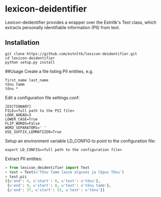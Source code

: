 # lexicon-deidentifier
Lexicon-deidentifier provides a wrapper over the Estnltk's Text class, 
which extracts personally identifiable information (PII) from text. 

## Installation
```
git clone https://github.com/estnltk/lexicon-deidentifier.git
cd lexicon-deidentifier
python setup.py install
```

##Usage
Create a file listing PII entities, e.g.
```
first_name last_name
tõnu tamm
tõnu *
```

Edit a configuration file settings.conf:
```
[DICTIONARY]
FILE=<full path to the PII file>
LOOK_AHEAD=3
LOWER_CASE=True
FLIP_WORDS=False
WORD_SEPARATORS=' '
USE_SUFFIX_LEMMATIZER=True
```

Setup an environment variable LD_CONFIG to point to the configuration file:
```
export LD_CONFIG=<full path to the configuration file>
```

Extract PII entities:
```python
> from lexicon_deidentifier import Text
> text = Text(u'Tõnu Tamm lause alguses ja lõpus Tõnu')
> text.pii
[{u'end': 4, u'start': 0, u'text': u'tõnu'},
 {u'end': 9, u'start': 0, u'text': u'tõnu tamm'},
 {u'end': 37, u'start': 33, u'text': u'tõnu'}]
```
